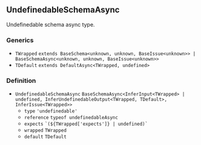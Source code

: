 UndefinedableSchemaAsync
------------------------

Undefinedable schema async type.

### Generics

*   `TWrapped` `extends BaseSchema<unknown, unknown, BaseIssue<unknown>> | BaseSchemaAsync<unknown, unknown, BaseIssue<unknown>>`
*   `TDefault` `extends DefaultAsync<TWrapped, undefined>`

### Definition

*   `UndefinedableSchemaAsync` `BaseSchemaAsync<InferInput<TWrapped> | undefined, InferUndefinedableOutput<TWrapped, TDefault>, InferIssue<TWrapped>>`
    *   `type` `'undefinedable'`
    *   `reference` `typeof undefinedableAsync`
    *   `expects` `` `(${TWrapped['expects']} | undefined)` ``
    *   `wrapped` `TWrapped`
    *   `default` `TDefault`